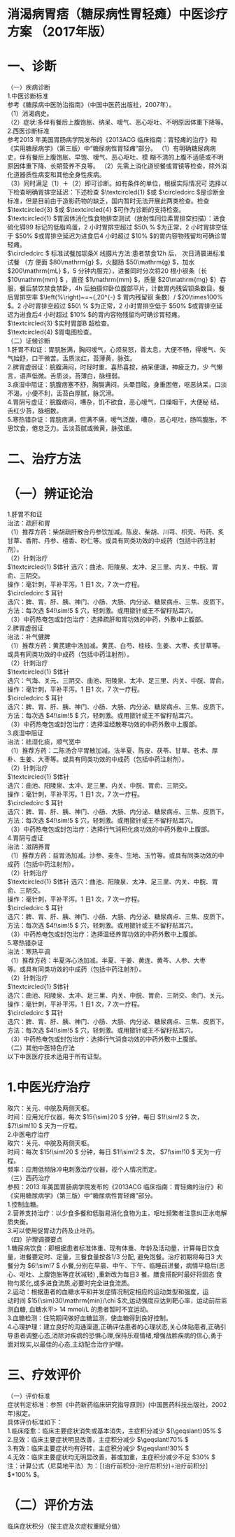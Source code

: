 # 消渴病胃痞（糖尿病性胃轻瘫）中医诊疗方案 （2017年版）  
# 一、诊断  
（一）疾病诊断  
1.中医诊断标准  
参考《糖尿病中医防治指南》（中国中医药出版社，2007年）。  
（1）消渴病史。  
（2）症状:多伴有餐后上腹饱胀、纳呆、嗳气、恶心呕吐、不明原因体重下降等。  
2.西医诊断标准  
参考2013 年美国胃肠病学院发布的《2013ACG 临床指南：胃轻瘫的治疗》和《实用糖尿病学》（第三版）中“糖尿病性胃轻瘫”部分。 （1）有明确糖尿病病史，伴有餐后上腹饱胀、早饱、嗳气、恶心呕吐、模 糊不清的上腹不适感或不明原因体重下降、长期营养不良等。 （2）先需上消化道钡餐或胃镜等检查，除外消化道器质性病变和其他全身性疾病。  
（3）同时满足（1）＋（2）即可诊断。如有条件的单位，根据实际情况可 选择以下检查明确胃排空延迟：下述检查 $\textcircled{1} $或 $\circledcirc $是诊断金标准，但是目前由于造影药物的缺乏，国内暂时无法开展此两类检查。检查 $\textcircled{3} $或 $\textcircled{4} $可作为诊断的支持检查。  
$\textcircled{1} $胃固体消化性食物排空测试（放射性同位素胃排空扫描）：进食硫化锝99 标记的低脂鸡蛋，2 小时胃排空超过 $50\ \% $为正常，2 小时胃排空低于 $50\% $或胃排空延迟为进食后4 小时超过 $10\% $的胃内容物残留均可确诊胃轻瘫。  
$\circledcirc $ 标准试餐加钡条X 线摄片方法:患者禁食12h 后， 次日清晨进标准试餐 （方 便面 $80\mathrm{g} $，火腿肠 $50\mathrm{g} $，加水 $200\mathrm{mL} $，5 分钟内服完），进餐同时分次将20 根小钡条（长 $10\mathrm{mm} $ ，直径 $1\mathrm{mm} $，质量 $20\mathrm{mg} $）吞服，餐后禁饮禁食禁卧，4h 后拍摄仰卧位腹部平片，计数胃内残留钡条数目。餐后胃排空率 $\left(\%\right)~=~(\,20^{-} $ 胃内残留钡 条数）/ $20\times100\% $。2 小时胃排空超过 $50\ \% $为正常，2 小时胃排空低于 $50\% $或胃排空延迟为进食后4 小时超过 $10\% $的胃内容物残留均可确诊胃轻瘫。  
$\textcircled{3} $实时胃部B 超检查。  
$\textcircled{4} $胃电图检查。  
（二）证候诊断  
1.肝胃不和证：胃脘胀满，胸闷嗳气，心烦易怒，善太息，大便不畅，得嗳气、矢气始舒，口干微苦。舌质淡红，苔薄黄，脉弦。  
2.脾胃虚弱证：脘腹满闷，时轻时重，喜热喜按，纳呆便溏，神疲乏力，少 气懒言，语声低微。舌质淡，苔薄白，脉细弱。  
3.痰湿中阻证：脘腹痞塞不舒，胸膈满闷，头晕目眩，身重困倦，呕恶纳呆，口淡不渴，小便不利，舌苔白厚腻，脉沉滑。  
4.胃阴亏虚证：脘腹痞闷，嘈杂，饥不欲食，恶心嗳气，口燥咽干，大便秘 结。舌红少苔，脉细数。  
5.寒热错杂证：胃脘痞满，但满不痛，嗳气泛酸，嘈杂，恶心呕吐，肠鸣腹胀，不思饮食，倦怠乏力。舌淡苔腻或微黄，脉弦细。  
# 二、治疗方法  
# （一）辨证论治  
1.肝胃不和证  
治法：疏肝和胃  
（1）推荐方药：柴胡疏肝散合丹参饮加减。陈皮、柴胡、川芎、枳壳、芍药、炙甘草、香附、丹参、檀香、砂仁等。或具有同类功效的中成药（包括中药注射剂）。  
（2）针刺治疗  
$\textcircled{1} $体针 选穴：曲池、阳陵泉、太冲、足三里、内关、中脘、胃俞、三阴交。  
操作：毫针刺，平补平泻。1 日1 次，7 次一疗程。  
$\circledcirc $ 耳针  
选穴：脾、胃、肝、胰、神门、小肠、大肠、内分泌、糖尿病点、三焦、皮质下。  
方法：每次选 $4\!\sim\!5 $ 穴，轻刺激。或用撳针或王不留籽贴耳穴。  
（3）中药热奄包或封包治疗：选择疏肝和胃功效的中药，外敷中上腹部。  
2.脾胃虚弱证  
治法：补气健脾  
（1）推荐方药：黄芪建中汤加减。黄芪、白芍、桂枝、生姜、大枣、炙甘草等。或具有同类功效的中成药（包括中药注射剂）。  
（2）针刺治疗  
$\textcircled{1} $体针  
选穴：气海、关元、三阴交、曲池、阳陵泉、太冲、足三里、内关、中脘、胃俞。  
操作：毫针刺，平补平泻。1 日1 次，7 次一疗程。  
$\circledcirc $ 耳针  
选穴：脾、胃、肝、胰、神门、小肠、大肠、内分泌、糖尿病点、三焦、皮质下。  
方法：每次选 $4\!\sim\!5 $ 穴，轻刺激。或用撳针或王不留籽贴耳穴。  
（3）中药热奄包或封包治疗：选择温经散寒功效的中药外敷中上腹部。  
3.痰湿中阻证  
治法：祛湿化痰，顺气宽中  
（1）推荐方药：二陈汤合平胃散加减。法半夏、陈皮、茯苓、甘草、苍术、厚朴、生姜、大枣等。或具有同类功效的中成药（包括中药注射剂）。  
（2）针刺治疗  
$\textcircled{1} $体针  
选穴：曲池、阳陵泉、太冲、足三里、内关、中脘、胃俞、三阴交。  
操作：毫针刺，平补平泻。1 日1 次，7 次一疗程。  
$\circledcirc $ 耳针  
选穴：脾、胃、肝、胰、神门、小肠、大肠、内分泌、糖尿病点、三焦、皮质下。  
方法：每次选 $4\!\sim\!5 $ 穴，轻刺激。或用撳针或王不留籽贴耳穴。  
（3）中药热奄包或封包治疗：选择行气消积化痰功效的中药外敷中上腹部。  
4.胃阴亏虚证  
治法：滋阴养胃  
（1）推荐方药：益胃汤加减。沙参、麦冬、生地、玉竹等。或具有同类功效的中成药（包括中药注射剂）。  
（2）针刺治疗  
$\textcircled{1} $体针 选穴：曲池、阳陵泉、太冲、足三里、内关、中脘、胃俞、三阴交。  
操作：毫针刺，平补平泻。1 日1 次，7 次一疗程。  
$\circledcirc $ 耳针  
选穴：脾、胃、肝、胰、神门、小肠、大肠、内分泌、糖尿病点、三焦、皮质下。  
方法：每次选 $4\!\sim\!5 $ 穴，轻刺激。或用撳针或王不留籽贴耳穴。  
（3）中药热奄包或封包治疗：选择温经养胃功效的中药外敷中上腹部。  
5.寒热错杂证  
治法：寒热平调  
（1）推荐方药：半夏泻心汤加减。半夏、干姜、黄连、黄芩、人参、大枣  
等。或具有同类功效的中成药（包括中药注射剂）。  
（2）针刺治疗  
$\textcircled{1} $体针  
选穴：曲池、阳陵泉、太冲、足三里、内关、中脘、胃俞、三阴交、命门、关元。  
操作：毫针刺，平补平泻。1 日1 次，7 次一疗程。  
$\circledcirc $ 耳针  
选穴：脾、胃、肝、胰、神门、小肠、大肠、内分泌、糖尿病点、三焦、皮质下。  
方法：每次选 $4\!\sim\!5 $ 穴，轻刺激。或用撳针或王不留籽贴耳穴。  
（3）中药热奄包或封包治疗：选择行气消食功效的中药外敷中上腹部。  
（二）其他中医特色疗法  
以下中医医疗技术适用于所有证型。  
# 1.中医光疗治疗  
取穴：关元、中脘及两侧天枢。  
时间：应用光疗仪器，每次 $15{\sim}20 $ 分钟，每日 $1\!\sim\!2 $ 次， $7\!\sim\!10 $ 天为一疗程。  
2.中医电疗治疗  
取穴：关元、中脘及两侧天枢。  
时间：每次 $15\!\sim\!20 $ 分钟，每日 $1\!\sim\!2 $ 次， $7\!\sim\!10 $ 天为一疗程。  
频率：应用低频脉冲电刺激治疗仪器，视个人情况而定。  
（三）西药治疗  
参照：2013 年美国胃肠病学院发布的《2013ACG 临床指南：胃轻瘫的治疗》和《实用糖尿病学》（第三版）中“糖尿病性胃轻瘫”部分。  
1.控制血糖。  
2.营养支持治疗：以少食多餐和低脂易消化食物为主，呕吐频繁者注意纠正水电解质失衡。  
3.可以使用促胃动力药及止吐药。  
（四）护理调摄要点  
1.糖尿病饮食：即根据患者标准体重、现有体重、年龄及活动量，计算每日饮食量，进餐要定时、定量，三餐食量按各1/3 分配, 避免饱餐。治疗初期将每日3 大餐分为 $6\!\sim\!7 $ 小餐,分别在早晨、中午、下午、临睡前进餐，病情平稳后(恶心、呕吐、上腹饱胀等症状减轻) ,重新改为每日3 餐。膳食搭配时最好将固态 食物匀浆化,或多进食流质,必要时完全进食流质。  
2.运动：根据患者的血糖水平和并发症情况制定相应的运动类型和强度，运  
动时间 $15{\sim}30\mathrm{min}/\chi $次,运动强度应达到靶心率，运动前后监测血糖, 血糖水平> 14 mmol/L 的患者暂时不宜运动。  
3.血糖检测：住院期间做好血糖监测，使血糖得到良好控制。  
4.心理护理：建立良好的沟通渠道,正确评估患者的心理状态,关心体贴患者,正确引导患者调整心态,消除对疾病的恐惧心理,保持乐观情绪,增强战胜疾病的信心,勇于面对现实,以最佳的心态,主动配合治疗护理。  
# 三、疗效评价  
（一）评价标准  
症状判定标准：参照《中药新药临床研究指导原则》(中国医药科技出版社，2002 年)拟定。  
具体评价标准如下：  
1.临床痊愈：临床主要症状消失或基本消失，主症积分减少 ${\geqslant}95\% $  
2.显效：临床主要症状明显改善，主症积分减少 $\geqslant\!70\% $  
3.有效：临床主要症状均有好转，主症积分减少 $\geqslant\!30\% $  
4.无效：临床主要症状均无明显改善，甚或加重，主症积分减少不足 $30\% $  
注：计算公式（尼莫地平法）为：［(治疗前积分-治疗后积分)÷治疗前积分］ $*100\% $。  
# （二）评价方法  
临床症状积分（按主症及次症权重赋分值）  

